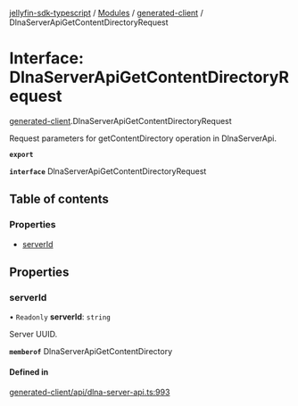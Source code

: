 [jellyfin-sdk-typescript](../README.md) / [Modules](../modules.md) / [generated-client](../modules/generated_client.md) / DlnaServerApiGetContentDirectoryRequest

# Interface: DlnaServerApiGetContentDirectoryRequest

[generated-client](../modules/generated_client.md).DlnaServerApiGetContentDirectoryRequest

Request parameters for getContentDirectory operation in DlnaServerApi.

**`export`**

**`interface`** DlnaServerApiGetContentDirectoryRequest

## Table of contents

### Properties

- [serverId](generated_client.DlnaServerApiGetContentDirectoryRequest.md#serverid)

## Properties

### serverId

• `Readonly` **serverId**: `string`

Server UUID.

**`memberof`** DlnaServerApiGetContentDirectory

#### Defined in

[generated-client/api/dlna-server-api.ts:993](https://github.com/thornbill/jellyfin-sdk-typescript/blob/7534c86/src/generated-client/api/dlna-server-api.ts#L993)
